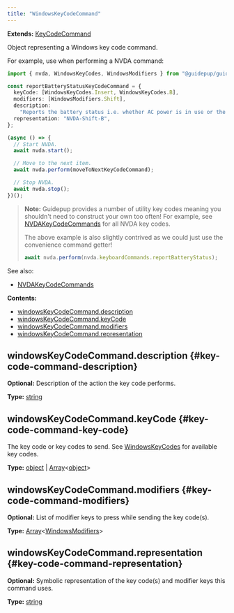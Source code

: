 ```yaml
---
title: "WindowsKeyCodeCommand"
---
```


**Extends:** [KeyCodeCommand]

Object representing a Windows key code command.

For example, use when performing a NVDA command:

```ts
import { nvda, WindowsKeyCodes, WindowsModifiers } from "@guidepup/guidepup";

const reportBatteryStatusKeyCodeCommand = {
  keyCode: [WindowsKeyCodes.Insert, WindowsKeyCodes.B],
  modifiers: [WindowsModifiers.Shift],
  description:
    "Reports the battery status i.e. whether AC power is in use or the current charge percentage.",
  representation: "NVDA-Shift-B",
};

(async () => {
  // Start NVDA.
  await nvda.start();

  // Move to the next item.
  await nvda.perform(moveToNextKeyCodeCommand);

  // Stop NVDA.
  await nvda.stop();
})();
```

> **Note:** Guidepup provides a number of utility key codes meaning you shouldn't need to construct your own too often! For example, see [NVDAKeyCodeCommands] for all NVDA key codes.
>
> The above example is also slightly contrived as we could just use the convenience command getter!
>
> ```ts
> await nvda.perform(nvda.keyboardCommands.reportBatteryStatus);
> ```

See also:

- [NVDAKeyCodeCommands]

**Contents:**

- [windowsKeyCodeCommand.description](./class-windows-key-code-command#key-code-command-description)
- [windowsKeyCodeCommand.keyCode](./class-windows-key-code-command#key-code-command-key-code)
- [windowsKeyCodeCommand.modifiers](./class-windows-key-code-command#key-code-command-modifiers)
- [windowsKeyCodeCommand.representation](./class-windows-key-code-command#key-code-command-representation)

## windowsKeyCodeCommand.description {#key-code-command-description}

**Optional:** Description of the action the key code performs.

**Type:** [string]

## windowsKeyCodeCommand.keyCode {#key-code-command-key-code}

The key code or key codes to send. See [WindowsKeyCodes] for available key codes.

**Type:** [object] | [Array]<[object]>

## windowsKeyCodeCommand.modifiers {#key-code-command-modifiers}

**Optional:** List of modifier keys to press while sending the key code(s).

**Type:** [Array]<[WindowsModifiers]>

## windowsKeyCodeCommand.representation {#key-code-command-representation}

**Optional:** Symbolic representation of the key code(s) and modifier keys this command uses.

**Type:** [string]

[keycodecommand]: ./class-key-code-command "KeyCodeCommand"
[windowskeycodes]: ./class-windows-key-codes "WindowsKeyCodes"
[windowsmodifiers]: ./class-windows-modifiers "WindowsModifiers"
[nvdakeycodecommands]: ./class-nvda-key-code-commands "NVDAKeyCodeCommands"
[array]: https://developer.mozilla.org/en-US/docs/Web/JavaScript/Reference/Global_Objects/Array "Array"
[object]: https://developer.mozilla.org/en-US/docs/Web/JavaScript/Reference/Global_Objects/Object "object"
[number]: https://developer.mozilla.org/en-US/docs/Web/JavaScript/Reference/Global_Objects/Number "number"
[string]: https://developer.mozilla.org/en-US/docs/Web/JavaScript/Reference/Global_Objects/String "string"
